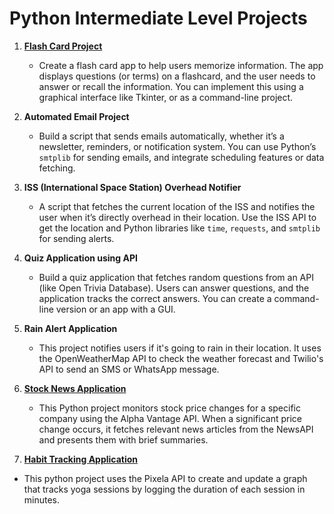 
# Python Intermediate Level Projects

1. [**Flash Card Project**](https://github.com/nikitasavaliya87/Python/tree/1f865a1b0c13b806666de99f7038b7810eeb9e63/Flash%20Card)
   - Create a flash card app to help users memorize information. The app displays questions (or terms) on a flashcard, and the user needs to answer or recall the information. You can implement this using a graphical interface like Tkinter, or as a command-line project.
   
2. **Automated Email Project**
   - Build a script that sends emails automatically, whether it’s a newsletter, reminders, or notification system. You can use Python’s `smtplib` for sending emails, and integrate scheduling features or data fetching.

3. **ISS (International Space Station) Overhead Notifier**
   - A script that fetches the current location of the ISS and notifies the user when it’s directly overhead in their location. Use the ISS API to get the location and Python libraries like `time`, `requests`, and `smtplib` for sending alerts.

4. **Quiz Application using API**
   - Build a quiz application that fetches random questions from an API (like Open Trivia Database). Users can answer questions, and the application tracks the correct answers. You can create a command-line version or an app with a GUI.

5. **Rain Alert Application**
   - This project notifies users if it's going to rain in their location. It uses the OpenWeatherMap API to check the weather forecast and Twilio's API to send an SMS or WhatsApp message.

6. [**Stock News Application**](https://github.com/nikitasavaliya87/Python/tree/0d7a17ff069c70b0af06fc6b9fe04a7ea25fec21/Stock%20News%20Application)
   - This Python project monitors stock price changes for a specific company  using the Alpha Vantage API. When a significant price change occurs, it fetches relevant news articles from the NewsAPI and presents them with brief summaries.

7. [**Habit Tracking Application**](https://github.com/nikitasavaliya87/Python/tree/92bae381748b21c98e5c0329406dfd7d74173b74/Habit%20tracker%20Application)
  - This python project uses the Pixela API to create and update a graph that tracks yoga sessions by logging the duration of each session in minutes.